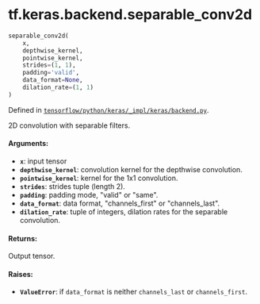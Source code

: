 <div itemscope itemtype="http://developers.google.com/ReferenceObject">
<meta itemprop="name" content="tf.keras.backend.separable_conv2d" />
</div>

# tf.keras.backend.separable_conv2d

``` python
separable_conv2d(
    x,
    depthwise_kernel,
    pointwise_kernel,
    strides=(1, 1),
    padding='valid',
    data_format=None,
    dilation_rate=(1, 1)
)
```



Defined in [`tensorflow/python/keras/_impl/keras/backend.py`](https://www.tensorflow.org/code/tensorflow/python/keras/_impl/keras/backend.py).

2D convolution with separable filters.

#### Arguments:

* <b>`x`</b>: input tensor
* <b>`depthwise_kernel`</b>: convolution kernel for the depthwise convolution.
* <b>`pointwise_kernel`</b>: kernel for the 1x1 convolution.
* <b>`strides`</b>: strides tuple (length 2).
* <b>`padding`</b>: padding mode, "valid" or "same".
* <b>`data_format`</b>: data format, "channels_first" or "channels_last".
* <b>`dilation_rate`</b>: tuple of integers,
        dilation rates for the separable convolution.


#### Returns:

Output tensor.


#### Raises:

* <b>`ValueError`</b>: if `data_format` is neither `channels_last` or
    `channels_first`.